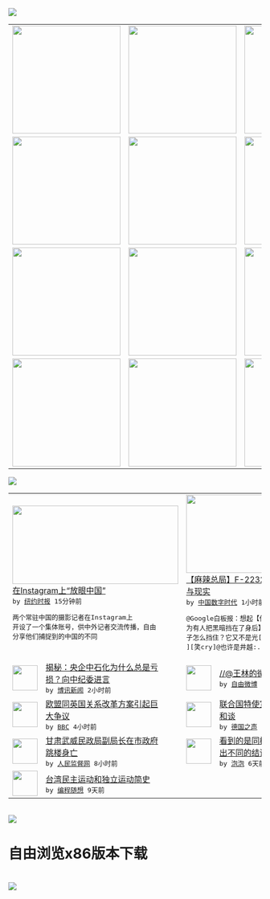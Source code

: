 

<a href="https://github.com/greatfire/z/raw/master/FreeBrowser.apk"><img src="https://raw.githubusercontent.com/greatfire/wiki/master/x/header.png" /></a><table><tr><td width="262" align="center" valign="center"><a href="https://github.com/greatfire/wiki/wiki/nyt" title="纽约时报中文网 国际纵览"><img src="https://raw.githubusercontent.com/greatfire/wiki/master/x/nyt_flag.png" width="215"/></a></td><td width="262" align="center" valign="center"><a href="https://github.com/greatfire/wiki/wiki/dw" title=""><img src="https://raw.githubusercontent.com/greatfire/wiki/master/x/dw_flag.png" width="215"/></a></td><td width="262" align="center" valign="center"><a href="https://github.com/greatfire/wiki/wiki/rmjd" title=""><img src="https://raw.githubusercontent.com/greatfire/wiki/master/x/rmjd_flag.png" width="215"/></a></td></tr><tr><td width="262" align="center" valign="center"><a href="https://github.com/paopaonetizen/website" title="泡泡 - 未经审查的互联网信息"><img src="https://raw.githubusercontent.com/greatfire/wiki/master/x/pp_flag.png" width="215"/></a></td><td width="262" align="center" valign="center"><a href="https://github.com/getlantern/mirror" title="以及自由微博和GreatFire.org官方中文论坛"><img src="https://raw.githubusercontent.com/greatfire/wiki/master/x/lantern_flag.png" width="215"/></a></td><td width="262" align="center" valign="center"><a href="https://github.com/cdtmirrors/m/" title=""><img src="https://raw.githubusercontent.com/greatfire/wiki/master/x/cdt_flag.png" width="215"/></a></td></tr><tr><td width="262" align="center" valign="center"><a href="https://github.com/program-think/blog" title="编程随想的博客"><img src="https://raw.githubusercontent.com/greatfire/wiki/master/x/pt_flag.png" width="215"/></a></td><td width="262" align="center" valign="center"><a href="https://github.com/greatfire/wiki/wiki/bbc" title=""><img src="https://raw.githubusercontent.com/greatfire/wiki/master/x/bbc_flag.png" width="215"/></a></td><td width="262" align="center" valign="center"><a href="https://github.com/freeweibo/s" title="自由微博 - 匿名和不受屏蔽的新浪微博搜索"><img src="https://raw.githubusercontent.com/greatfire/wiki/master/x/fw_flag.png" width="215"/></a></td></tr><tr><td width="262" align="center" valign="center"><a href="https://github.com/greatfire/wiki/wiki/google" title=""><img src="https://raw.githubusercontent.com/greatfire/wiki/master/x/google_flag.png" width="215"/></a></td><td width="262" align="center" valign="center"><a href="https://github.com/bxnews/boxun" title=""><img src="https://raw.githubusercontent.com/greatfire/wiki/master/x/bx_flag.png" width="215"/></a></td><td width="262" align="center" valign="center"><a href="https://github.com/greatfire/wiki/wiki/open-source" title="欢迎访问GreatFire.org开发者项目网站"><img src="https://raw.githubusercontent.com/greatfire/wiki/master/x/open-source_flag.png" width="215"/></a></td></tr></table><img src="https://raw.githubusercontent.com/greatfire/wiki/master/x/newsfeed text.png" /><table cols="4"><tr><td colspan="2" width="380"><a href="https://d3qlz4p8smvoli.cloudfront.net/china/20160204/c04chinafrayer/"><img src="http://static01.nyt.com/images/2016/02/04/world/04chinafrayer01/04chinafrayer01-articleLarge.jpg" width="330" height="156"/></a></br><a href="https://d3qlz4p8smvoli.cloudfront.net/china/20160204/c04chinafrayer/">在Instagram上“放眼中国”</a></br><kbd> by <a href="http://m.cn.nytimes.com/">纽约时报</a> 15分钟前 </kbd></br><pre>两个常驻中国的摄影记者在Instagram上<br/>开设了一个集体账号，供中外记者交流传播，自由<br/>分享他们捕捉到的中国的不同</pre></td><td colspan="2" width="380"><a href="http://feedproxy.google.com/~r/chinadigitaltimes/IyPt/~3/AC3OFH-3x7k/"><img src="http://chinadigitaltimes.net/chinese/files/2016/02/006c4JOdgw1f0ldyevz0wj316y0qoakh.jpg" width="330" height="156"/></a></br><a href="http://feedproxy.google.com/~r/chinadigitaltimes/IyPt/~3/AC3OFH-3x7k/">【麻辣总局】F-223244：兔粉的意淫<br/>与现实</a></br><kbd> by <a href="http://chinadigitaltimes.net/chinese/">中国数字时代</a> 1小时前 </kbd></br><pre>@Google白板报：想起【你看不到黑暗是因<br/>为有人把黑暗挡在了身后】这个超级病句，请问影<br/>子怎么挡住？它又不是光[笑cry][笑cry<br/>][笑cry]@也许是井越:...</pre></td></tr><tr><td><img src="https://raw.githubusercontent.com/greatfire/wiki/master/x/bx_logo.png" width="50" height="50"/></td><td width="280"><a href="http://www.boxun.com/news/gb/intl/2016/02/201602040814.shtml">揭秘：央企中石化为什么总是亏<br/>损？向中纪委进言</a></br><kbd> by <a href="http://www.boxun.com">博讯新闻</a> 2小时前 </kbd></td><td><img src="https://raw.githubusercontent.com/greatfire/wiki/master/x/fw_logo.png" width="50" height="50"/></td><td width="280"><a href="https://freeweibo.com/weibo/3938692874342291">//@王林的微博客:转发微博</a></br><kbd> by <a href="https://freeweibo.com/">自由微博</a> 3小时前 </kbd></td></tr><tr><td><img src="http://a.files.bbci.co.uk/worldservice/live/assets/images/2016/02/03/160203214720_cameron_144x81_afp_nocredit.jpg" width="50" height="50"/></td><td width="280"><a href="http://www.bbc.com/zhongwen/simp/uk/2016/02/160203_uk_eu_package">欧盟同英国关系改革方案引起巨<br/>大争议</a></br><kbd> by <a href="http://www.bbc.co.uk/zhongwen/simp">BBC</a> 4小时前 </kbd></td><td><img src="http://www.dw.com/image/0,,19025698_302,00.jpg" width="50" height="50"/></td><td width="280"><a href="http://dw.com/p/1HpU1?maca=chi-GK-text-greatfire-all-chinese-15625-xml-mrss">联合国特使宣布“暂停”叙利亚<br/>和谈</a></br><kbd> by <a href="http://dw.de">德国之声</a> 6小时前 </kbd></td></tr><tr><td><img src="http://www.rmjdw.com/uploads/allimg/160203/1T11I4F-0.jpg" width="50" height="50"/></td><td width="280"><a href="http://www.rmjdw.com//guanzhuzhongguo/20160203/15336.html">甘肃武威民政局副局长在市政府<br/>跳楼身亡 </a></br><kbd> by <a href="http://www.rmjdw.com/">人民监督网</a> 8小时前 </kbd></td><td><img src="https://raw.githubusercontent.com/greatfire/wiki/master/x/pp_logo.png" width="50" height="50"/></td><td width="280"><a href="https://pao-pao.net/article/668">看到的是同样的信息 为何会得<br/>出不同的结论？</a></br><kbd> by <a href="https://pao-pao.net">泡泡</a> 6天前 </kbd></td></tr><tr><td><img src="http://lh3.googleusercontent.com/vU8ZzW4wa_O9VIqASs7k6acq5VlMLPoJC329h-IeSXAXWkT6c_Y1pKsQ3-VhjFuuc8qGQauA9iDzyHHZ9mxIOZG9B5YeYOndN-yfntwR0ShVxiig69AzznyLpxs0LffiDjqjpXRz1g" width="50" height="50"/></td><td width="280"><a href="http://feedproxy.google.com/~r/programthink/~3/e7PdpHrG5hI/Taiwan-Political-Movements.html">台湾民主运动和独立运动简史</a></br><kbd> by <a href="http://program-think.blogspot.com">编程随想</a> 9天前 </kbd></td></table></br><a href="https://github.com/greatfire/z/raw/master/FreeBrowser.apk"><img src="https://raw.githubusercontent.com/greatfire/wiki/master/x/download app.png" /></a><h1>自由浏览x86版本下载<h1><a href="https://github.com/greatfire/z/raw/master/FreeBrowser-x86.apk"><img src="https://raw.githubusercontent.com/greatfire/images/master/fb86.qr.png" /></a>